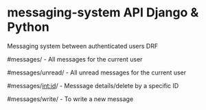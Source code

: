 # messaging-system API Django & Python 

Messaging system between authenticated users DRF

#messages/          -       All messages for the current user

#messages/unread/   -       All unread messages for the current user

#messages/<int:id>/  -       Messsage details/delete by a specific ID

#messages/write/    -       To write a new message
